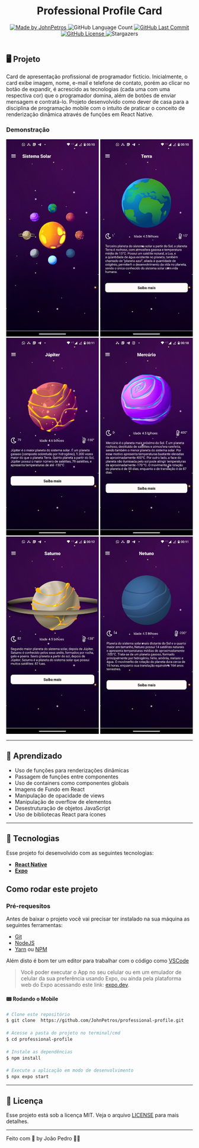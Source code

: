 <h1 align="center">
    Professional Profile Card
</h1>

<div align="center">
   <a href="https://github.com/JohnPetros">
      <img alt="Made by JohnPetros" src="https://img.shields.io/badge/made%20by-JohnPetros-blueviolet">
   </a>
   <img alt="GitHub Language Count" src="https://img.shields.io/github/languages/count/JohnPetros/professional-profile">
   <a href="https://github.com/JohnPetros/professional-profile/commits/main">
      <img alt="GitHub Last Commit" src="https://img.shields.io/github/last-commit/JohnPetros/professional-profile">
   </a>
  </a>
   </a>
   <a href="https://github.com/JohnPetros/professional-profile/blob/main/LICENSE.md">
      <img alt="GitHub License" src="https://img.shields.io/github/license/JohnPetros/professional-profile">
   </a>
    <img alt="Stargazers" src="https://img.shields.io/github/stars/JohnPetros/professional-profile?style=social">
</div>

<br>

## 🖥️ Projeto

Card de apresentação profissional de programador fictício. Inicialmente, o card exibe imagem, nome, e-mail e telefone de contato, porém ao clicar no botão de expandir, é acrescido as tecnologias (cada uma com uma respectiva cor) que o programador domina, além de botões de enviar mensagem e contratá-lo. Projeto desenvolvido como dever de casa para a disciplina de programação mobile com o intuito de praticar o conceito de renderização dinâmica através de funções em React Native.

### Demonstração
<div align="center">
  <img width="250" alt="Tela Home" src=".github/home.jpg" />
  <img width="250" alt="Terra" src=".github/terra.jpg" />
  <img width="250" alt="Júpiter" src=".github/jupiter.jpg" />
  <img width="250" alt="Mercurio" src=".github/mercurio.jpg" />
  <img width="250" alt="Saturno" src=".github/saturno.jpg" />
  <img width="250" alt="Netuno" src=".github/netuno.jpg" />
</div>
<hr>


## 📖 Aprendizado

- Uso de funções para renderizações dinâmicas
- Passagem de funções entre componentes
- Uso de containers como componentes globais
- Imagens de Fundo em React
- Manipulação de opacidade de views
- Manipulação de overflow de elementos
- Desestruturação de objetos JavaScript
- Uso de bibliotecas React para ícones

<hr>

## 🚀 Tecnologias

Esse projeto foi desenvolvido com as seguintes tecnologias:

- **[React Native](https://expo.io/)**
- **[Expo](https://expo.io/)**

## Como rodar este projeto

### Pré-requesitos

Antes de baixar o projeto você vai precisar ter instalado na sua máquina as seguintes ferramentas:

- [Git](https://git-scm.com)
- [NodeJS](https://nodejs.org/en/)
- [Yarn](https://yarnpkg.com/) ou [NPM](https://www.npmjs.com/)

Além disto é bom ter um editor para trabalhar com o código como [VSCode](https://code.visualstudio.com/)<br>

> Você poder executar o App no seu celular ou em um emulador de celular da sua preferência usando Expo, ou ainda pela plataforma web do Expo acessando este link: [expo.dev](github.com/JohnPetros/solar-system).

#### 📟 Rodando o Mobile

```bash
# Clone este repositório
$ git clone  https://github.com/JohnPetros/professional-profile.git

# Acesse a pasta do projeto no terminal/cmd
$ cd professional-profile

# Instale as dependências
$ npm install

# Execute a aplicação em modo de desenvolvimento
$ npx expo start

```
---

## :memo: Licença

Esse projeto está sob a licença MIT. Veja o arquivo [LICENSE](LICENSE) para mais detalhes.

---

Feito com 💜 by João Pedro 👋🏻
